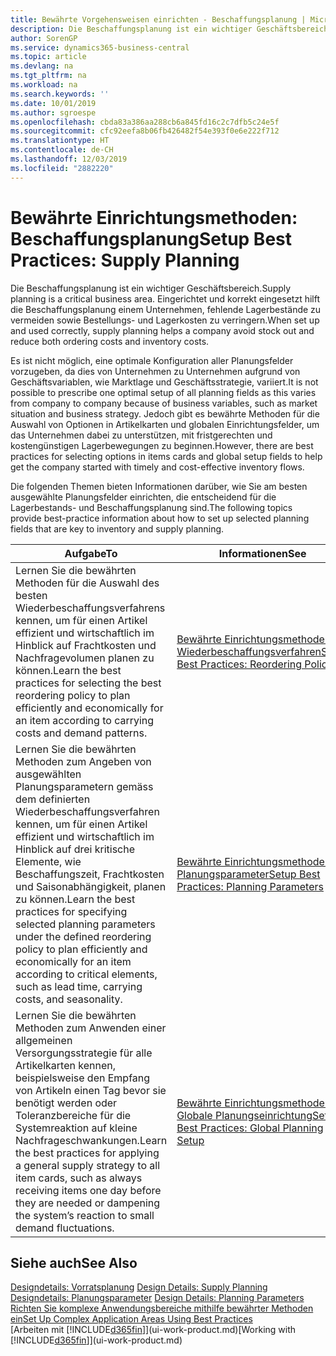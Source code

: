 ```yaml
---
title: Bewährte Vorgehensweisen einrichten - Beschaffungsplanung | Microsoft Docs
description: Die Beschaffungsplanung ist ein wichtiger Geschäftsbereich. Eingerichtet und korrekt eingesetzt hilft die Beschaffungsplanung einem Unternehmen, fehlende Lagerbestände zu vermeiden sowie Bestellungs- und Lagerkosten zu verringern.
author: SorenGP
ms.service: dynamics365-business-central
ms.topic: article
ms.devlang: na
ms.tgt_pltfrm: na
ms.workload: na
ms.search.keywords: ''
ms.date: 10/01/2019
ms.author: sgroespe
ms.openlocfilehash: cbda83a386aa288cb6a845fd16c2c7dfb5c24e5f
ms.sourcegitcommit: cfc92eefa8b06fb426482f54e393f0e6e222f712
ms.translationtype: HT
ms.contentlocale: de-CH
ms.lasthandoff: 12/03/2019
ms.locfileid: "2882220"
---
```

# <a name="setup-best-practices-supply-planning"></a><span data-ttu-id="0f728-104">Bewährte Einrichtungsmethoden: Beschaffungsplanung</span><span class="sxs-lookup"><span data-stu-id="0f728-104">Setup Best Practices: Supply Planning</span></span>
<span data-ttu-id="0f728-105">Die Beschaffungsplanung ist ein wichtiger Geschäftsbereich.</span><span class="sxs-lookup"><span data-stu-id="0f728-105">Supply planning is a critical business area.</span></span> <span data-ttu-id="0f728-106">Eingerichtet und korrekt eingesetzt hilft die Beschaffungsplanung einem Unternehmen, fehlende Lagerbestände zu vermeiden sowie Bestellungs- und Lagerkosten zu verringern.</span><span class="sxs-lookup"><span data-stu-id="0f728-106">When set up and used correctly, supply planning helps a company avoid stock out and reduce both ordering costs and inventory costs.</span></span>  

 <span data-ttu-id="0f728-107">Es ist nicht möglich, eine optimale Konfiguration aller Planungsfelder vorzugeben, da dies von Unternehmen zu Unternehmen aufgrund von Geschäftsvariablen, wie Marktlage und Geschäftsstrategie, variiert.</span><span class="sxs-lookup"><span data-stu-id="0f728-107">It is not possible to prescribe one optimal setup of all planning fields as this varies from company to company because of business variables, such as market situation and business strategy.</span></span> <span data-ttu-id="0f728-108">Jedoch gibt es bewährte Methoden für die Auswahl von Optionen in Artikelkarten und globalen Einrichtungsfelder, um das Unternehmen dabei zu unterstützen, mit fristgerechten und kostengünstigen Lagerbewegungen zu beginnen.</span><span class="sxs-lookup"><span data-stu-id="0f728-108">However, there are best practices for selecting options in items cards and global setup fields to help get the company started with timely and cost-effective inventory flows.</span></span>  

 <span data-ttu-id="0f728-109">Die folgenden Themen bieten Informationen darüber, wie Sie am besten ausgewählte Planungsfelder einrichten, die entscheidend für die Lagerbestands- und Beschaffungsplanung sind.</span><span class="sxs-lookup"><span data-stu-id="0f728-109">The following topics provide best-practice information about how to set up selected planning fields that are key to inventory and supply planning.</span></span>  

|<span data-ttu-id="0f728-110">**Aufgabe**</span><span class="sxs-lookup"><span data-stu-id="0f728-110">**To**</span></span>|<span data-ttu-id="0f728-111">**Informationen**</span><span class="sxs-lookup"><span data-stu-id="0f728-111">**See**</span></span>|  
|------------|-------------|  
|<span data-ttu-id="0f728-112">Lernen Sie die bewährten Methoden für die Auswahl des besten Wiederbeschaffungsverfahrens kennen, um für einen Artikel effizient und wirtschaftlich im Hinblick auf Frachtkosten und Nachfragevolumen planen zu können.</span><span class="sxs-lookup"><span data-stu-id="0f728-112">Learn the best practices for selecting the best reordering policy to plan efficiently and economically for an item according to carrying costs and demand patterns.</span></span>|[<span data-ttu-id="0f728-113">Bewährte Einrichtungsmethoden: Wiederbeschaffungsverfahren</span><span class="sxs-lookup"><span data-stu-id="0f728-113">Setup Best Practices: Reordering Policies</span></span>](setup-best-practices-reordering-policies.md)|  
|<span data-ttu-id="0f728-114">Lernen Sie die bewährten Methoden zum Angeben von ausgewählten Planungsparametern gemäss dem definierten Wiederbeschaffungsverfahren kennen, um für einen Artikel effizient und wirtschaftlich im Hinblick auf drei kritische Elemente, wie Beschaffungszeit, Frachtkosten und Saisonabhängigkeit, planen zu können.</span><span class="sxs-lookup"><span data-stu-id="0f728-114">Learn the best practices for specifying selected planning parameters under the defined reordering policy to plan efficiently and economically for an item according to critical elements, such as lead time, carrying costs, and seasonality.</span></span>|[<span data-ttu-id="0f728-115">Bewährte Einrichtungsmethoden: Planungsparameter</span><span class="sxs-lookup"><span data-stu-id="0f728-115">Setup Best Practices: Planning Parameters</span></span>](setup-best-practices-planning-parameters.md)|  
|<span data-ttu-id="0f728-116">Lernen Sie die bewährten Methoden zum Anwenden einer allgemeinen Versorgungsstrategie für alle Artikelkarten kennen, beispielsweise den Empfang von Artikeln einen Tag bevor sie benötigt werden oder Toleranzbereiche für die Systemreaktion auf kleine Nachfrageschwankungen.</span><span class="sxs-lookup"><span data-stu-id="0f728-116">Learn the best practices for applying a general supply strategy to all item cards, such as always receiving items one day before they are needed or dampening the system’s reaction to small demand fluctuations.</span></span>|[<span data-ttu-id="0f728-117">Bewährte Einrichtungsmethoden: Globale Planungseinrichtung</span><span class="sxs-lookup"><span data-stu-id="0f728-117">Setup Best Practices: Global Planning Setup</span></span>](setup-best-practices-global-planning-setup.md)|  

## <a name="see-also"></a><span data-ttu-id="0f728-118">Siehe auch</span><span class="sxs-lookup"><span data-stu-id="0f728-118">See Also</span></span>  
 <span data-ttu-id="0f728-119">[Designdetails: Vorratsplanung](design-details-supply-planning.md) </span><span class="sxs-lookup"><span data-stu-id="0f728-119">[Design Details: Supply Planning](design-details-supply-planning.md) </span></span>  
 <span data-ttu-id="0f728-120">[Designdetails: Planungsparameter](design-details-planning-parameters.md) </span><span class="sxs-lookup"><span data-stu-id="0f728-120">[Design Details: Planning Parameters](design-details-planning-parameters.md) </span></span>  
 [<span data-ttu-id="0f728-121">Richten Sie komplexe Anwendungsbereiche mithilfe bewährter Methoden ein</span><span class="sxs-lookup"><span data-stu-id="0f728-121">Set Up Complex Application Areas Using Best Practices</span></span>](set-up-complex-application-areas-using-best-practices.md)  
 <span data-ttu-id="0f728-122">[Arbeiten mit [!INCLUDE[d365fin](includes/d365fin_md.md)]](ui-work-product.md)</span><span class="sxs-lookup"><span data-stu-id="0f728-122">[Working with [!INCLUDE[d365fin](includes/d365fin_md.md)]](ui-work-product.md)</span></span>
